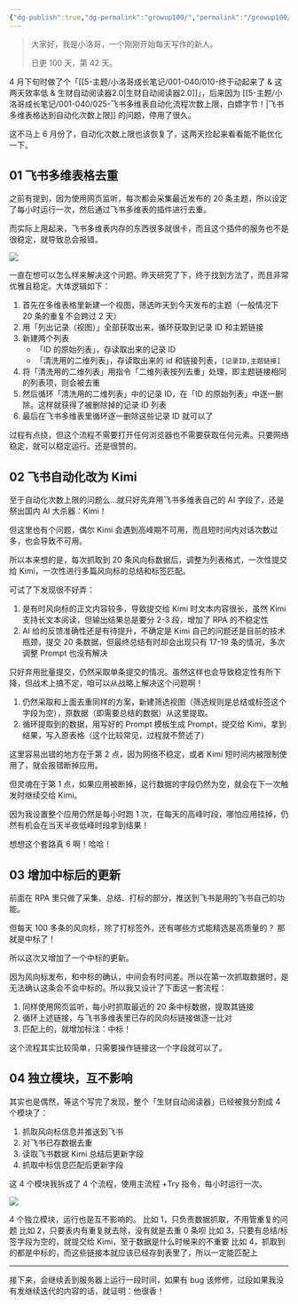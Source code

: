 ```yaml
---
{"dg-publish":true,"dg-permalink":"growup100/","permalink":"/growup100/","tags":["小洛哥成长笔记"],"noteIcon":"1","created":"2024-05-30","updated":"2024-05-30"}
---
```



> 大家好，我是小洛哥，一个刚刚开始每天写作的新人。
> 
> 日更 100 天，第 42 天。

4 月下旬时做了个「[[5-主题/小洛哥成长笔记/001-040/010-终于动起来了 & 这两天效率低 & 生财自动阅读器2.0\|生财自动阅读器2.0]]」，后来因为 [[5-主题/小洛哥成长笔记/001-040/025-飞书多维表自动化流程次数上限，白嫖字节！\|飞书多维表格达到自动化次数上限]] 的问题，停用了很久。

这不马上 6 月份了，自动化次数上限也该恢复了，这两天捡起来看看能不能优化一下。

## 01 飞书多维表格去重

之前有提到，因为使用网页监听，每次都会采集最近发布的 20 条主题，所以设定了每小时运行一次，然后通过飞书多维表的插件进行去重。

而实际上用起来，飞书多维表内存的东西很多就很卡，而且这个插件的服务也不是很稳定，就导致总会报错。

![](http://img.xlg.life/images%2F2024%2F05%2F29%2F20240529171959-3c4b2a977225d3e170f61bb2bd5f9294.png)

一直在想可以怎么样来解决这个问题。昨天研究了下，终于找到方法了，而且非常优雅且稳定。大体逻辑如下：

1. 首先在多维表格里新建一个视图，筛选昨天到今天发布的主题（一般情况下 20 条的重复不会跨过 2 天）
2. 用「列出记录（视图）」全部获取出来，循环获取到记录 ID 和主题链接
3. 新建两个列表
	- 「ID 的原始列表」，存读取出来的记录 ID
	- 「清洗用的二维列表」，存读取出来的 id 和链接列表，`[记录ID,主题链接]`
4. 将「清洗用的二维列表」用指令「二维列表按列去重」处理，即主题链接相同的列表项，则会被去重
5. 然后循环「清洗用的二维列表」中的记录 ID，在「ID 的原始列表」中逐一删除。这样就获得了被删除掉的记录 ID 列表
6. 最后在飞书多维表里循环逐一删除这些记录 ID 就可以了

过程有点绕，但这个流程不需要打开任何浏览器也不需要获取任何元素。只要网络稳定，就可以稳定运行。还是很赞的。

## 02 飞书自动化改为 Kimi

至于自动化次数上限的问题么...就只好先弃用飞书多维表自己的 AI 字段了，还是祭出国内 AI 大杀器：Kimi！

但这里也有个问题，偶尔 Kimi 会遇到高峰期不可用，而且短时间内对话次数过多，也会导致不可用。

所以本来想的是，每次抓取到 20 条风向标数据后，调整为列表格式，一次性提交给 Kimi，一次性进行多篇风向标的总结和标签匹配。

可试了下发现很不好弄：
1. 是有时风向标的正文内容较多，导致提交给 Kimi 时文本内容很长，虽然 Kimi 支持长文本阅读，但输出结果总是要分 2-3 段，增加了 RPA 的不稳定性
2. AI 给的反馈准确性还是有待提升，不确定是 Kimi 自己的问题还是目前的技术瓶颈，提交 20 条数据，但最终总结有时却会出现只有 17-19 条的情况，多次调整 Prompt 也没有解决

只好弃用批量提交，仍然采取单条提交的情况。虽然这样也会导致稳定性有所下降，但战术上搞不定，咱可以从战略上解决这个问题啊！

1. 仍然采取和上面去重同样的方案，新建筛选视图（筛选规则是总结或标签这个字段为空），原数据（即需要总结的数据）从这里提取。
2. 循环提取到的数据，用写好的 Prompt 模板生成 Prompt，提交给 Kimi，拿到结果，写入原表格（这个比较常见，过程就不赘述了）

这里容易出错的地方在于第 2 点，因为网络不稳定，或者 Kimi 短时间内被限制使用了，就会报错断掉应用。

但灵魂在于第 1 点，如果应用被断掉，这行数据的字段仍然为空，就会在下一次触发时继续交给 Kimi。

因为我设置整个应用仍然是每小时跑 1 次，在每天的高峰时段，哪怕应用挂掉，仍然有机会在当天半夜低峰时段拿到结果！

想想这个套路真 6 啊！哈哈！

## 03 增加中标后的更新

前面在 RPA 里只做了采集、总结、打标的部分，推送到飞书是用的飞书自己的功能。

但每天 100 多条的风向标，除了打标签外，还有哪些方式能精选是高质量的？ 那就是中标了！

所以这次又增加了一个中标的更新。

因为风向标发布，和中标的确认，中间会有时间差。所以在第一次抓取数据时，是无法确认这条会不会中标的。所以我又设计了下面这一套流程：

1. 同样使用网页监听，每小时抓取最近的 20 条中标数据，提取其链接
2. 循环上述链接，与飞书多维表里已存的风向标链接做逐一比对
3. 匹配上的，就增加标注：中标！

这个流程其实比较简单，只需要操作链接这一个字段就可以了。

## 04 独立模块，互不影响

其实也是偶然，等这个写完了发现，整个「生财自动阅读器」已经被我分割成 4 个模块了：

1. 抓取风向标信息并推送到飞书
2. 对飞书已存数据去重
3. 读取飞书数据 Kimi 总结后更新字段
4. 抓取中标信息匹配后更新字段

这 4 个模块我拆成了 4 个流程，使用主流程 +Try 指令，每小时运行一次。

![](http://img.xlg.life/images%2F2024%2F05%2F30%2F20240530233855-88c865d7670616acc74c92478eb18112.png)

4 个独立模块，运行也是互不影响的。
比如 1，只负责数据抓取，不用管重复的问题
比如 2，只要表内有重复就去除，没有就是去重 0 条呗
比如 3，只要有总结/标签字段为空的，就提交给 Kimi，至于数据是什么时候来的不重要
比如 4，抓取到的都是中标的，而这些链接本就应该已经存到表里了，所以一定能匹配上

---

接下来，会继续丢到服务器上运行一段时间，如果有 bug 该修修，过段如果我没有发继续迭代的内容的话，就证明：他很香！